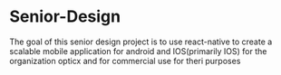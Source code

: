 # Senior-Design
The goal of this senior design project is to use react-native to create a scalable mobile application for 
android and IOS(primarily IOS) for the organization opticx and for commercial use for theri purposes
